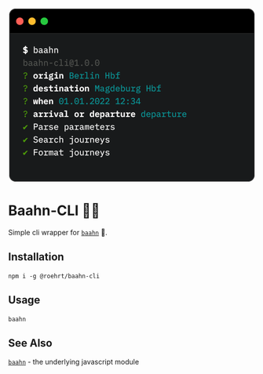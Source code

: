 <p align="center">
  <img alt="Baahn CLI in action" src="baahn-cli.png">
</p>

# Baahn-CLI 🧑‍💻

Simple cli wrapper for [`baahn`] 🚂.

## Installation

```shell
npm i -g @roehrt/baahn-cli
```

## Usage

```shell
baahn
```

## See Also

[`baahn`] - the underlying javascript module

[`baahn`]: https://github.com/roehrt/baahn
